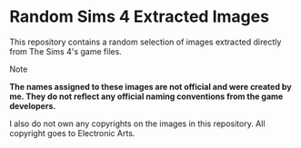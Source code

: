 # Random Sims 4 Extracted Images
This repository contains a random selection of images extracted directly from The Sims 4's game files.

> [!NOTE]
> **The names assigned to these images are not official and were created by me. They do not reflect any official naming conventions from the game developers.**
>
> I also do not own any copyrights on the images in this repository. All copyright goes to Electronic Arts.
